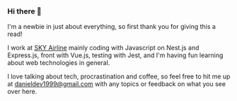### Hi there 👋

I'm a newbie in just about everything, so first thank you for giving this a read!

I work at [SKY Airline](https://www.skyairline.com/) mainly coding with Javascript on Nest.js and Express.js, front with Vue.js, testing with Jest, and I'm having fun learning about web technologies in general.

I love talking about tech, procrastination and coffee, so feel free to hit me up at danieldev1999@gmail.com with any topics or feedback on what you see over here.
